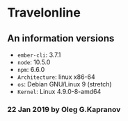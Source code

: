 # Travelonline

## An information versions

* `ember-cli`: 3.7.1
* `node`: 10.5.0
* `npm`: 6.6.0
* `Architecture`: linux x86-64
* `os`: Debian GNU/Linux 9 (stretch)
* `Kernel`: Linux 4.9.0-8-amd64

### 22 Jan 2019 by Oleg G.Kapranov

[1]: http://miguelcobain.github.io/ember-paper/
[2]: https://github.com/miguelcobain/ember-paper
